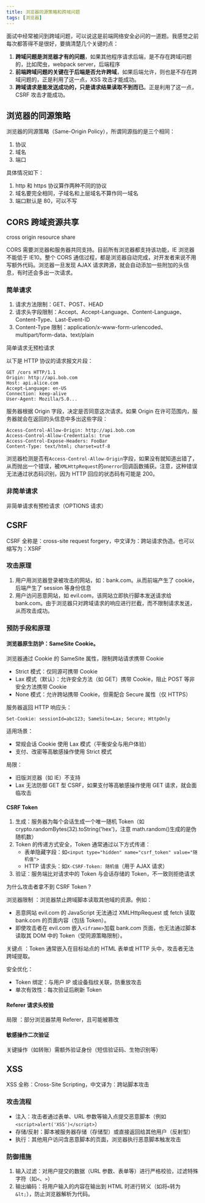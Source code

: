 ```yaml
---
title: 浏览器同源策略和跨域问题
tags: [浏览器]
---
```


面试中经常被问到跨域问题，可以说这是前端网络安全必问的一道题。我感觉之前每次都答得不是很好，要搞清楚几个关键的点：

1. **跨域问题是浏览器才有的问题**，如果其他程序请求后端，是不存在跨域问题的，比如爬虫，webpack server，后端程序
2. **前端跨域问题的关键在于后端是否允许跨域**，如果后端允许，则也是不存在跨域问题的，正是利用了这一点，XSS 攻击才能成功。
3. **跨域请求是能发送成功的，只是请求结果读取不到而已**。正是利用了这一点，CSRF 攻击才能成功。

<!-- more -->

## 浏览器的同源策略

浏览器的同源策略（Same-Origin Policy），所谓同源指的是三个相同：

1. 协议
2. 域名
3. 端口

具体情况如下：

1. http 和 https 协议算作两种不同的协议
2. 域名要完全相同，子域名和上层域名不算作同一域名
3. 端口默认是 80，可以不写

## CORS 跨域资源共享

cross origin resource share

CORS 需要浏览器和服务器共同支持。目前所有浏览器都支持该功能，IE 浏览器不能低于 IE10。整个 CORS 通信过程，都是浏览器自动完成，对开发者来说不用写额外代码。浏览器一旦发现 AJAX 请求跨源，就会自动添加一些附加的头信息，有时还会多出一次请求。

### 简单请求

1. 请求方法限制：GET、POST、HEAD
2. 请求头字段限制：Accept、Accept-Language、Content-Language、Content-Type、Last-Event-ID
3. Content-Type 限制：application/x-www-form-urlencoded、multipart/form-data、text/plain

简单请求无预检请求

以下是 HTTP 协议的请求报文片段：

```
GET /cors HTTP/1.1
Origin: http://api.bob.com
Host: api.alice.com
Accept-Language: en-US
Connection: keep-alive
User-Agent: Mozilla/5.0...
```

服务器根据 Origin 字段，决定是否同意这次请求。如果 Origin 在许可范围内，服务器就会在返回的头信息中多出这些字段：

```
Access-Control-Allow-Origin: http://api.bob.com
Access-Control-Allow-Credentials: true
Access-Control-Expose-Headers: FooBar
Content-Type: text/html; charset=utf-8
```

浏览器检测是否有`Access-Control-Allow-Origin`字段，如果没有就知道出错了，从而抛出一个错误，被`XMLHttpRequest`的`onerror`回调函数捕获。注意，这种错误无法通过状态码识别，因为 HTTP 回应的状态码有可能是 200。

### 非简单请求

非简单请求有预检请求（OPTIONS 请求）

## CSRF

CSRF 全称是：cross-site request forgery，中文译为：跨站请求伪造。也可以缩写为：XSRF

### 攻击原理

1. 用户用浏览器登录被攻击的网站，如：bank.com。从而前端产生了 cookie，后端产生了 session 等身份信息
2. 用户访问恶意网站，如 evil.com，该网站立即执行脚本发送请求给 bank.com。由于浏览器只对跨域请求的响应进行拦截，而不限制请求发送，从而攻击成功。

### 预防手段和原理

#### 浏览器原生防护：SameSite Cookie。

浏览器通过 Cookie 的 SameSite 属性，限制跨站请求携带 Cookie

- Strict 模式：仅同源可携带 Cookie
- Lax 模式（默认）：允许安全方法（如 GET）携带 Cookie，阻止 POST 等非安全方法携带 Cookie
- None 模式：允许跨站携带 Cookie，但需配合 Secure 属性（仅 HTTPS）

服务器返回 HTTP 响应头：

```http
Set-Cookie: sessionId=abc123; SameSite=Lax; Secure; HttpOnly
```

适用场景：

- 常规会话 Cookie 使用 Lax 模式（平衡安全与用户体验）
- 支付、改密等高敏感操作使用 Strict 模式

局限：

- 旧版浏览器（如 IE）不支持
- Lax 无法防御 GET 型 CSRF，如果支付等高敏感操作使用 GET 请求，就会面临攻击

#### CSRF Token

1. 生成：服务器为每个会话生成一个唯一随机 Token（如 crypto.randomBytes(32).toString('hex')，注意 math.random()生成的是伪随机数）
2. Token 的传递方式安全，Token 通常通过以下方式传递：
   - 表单隐藏字段：如`<input type="hidden" name="csrf_token" value="随机值">`
   - HTTP 请求头：如`X-CSRF-Token: 随机值`（用于 AJAX 请求）
3. 验证：服务端比对请求中的 Token 与会话存储的 Token，不一致则拒绝请求

为什么攻击者拿不到 CSRF Token？

浏览器限制 ​​：浏览器禁止跨域脚本读取其他域的资源。例如：

- 恶意网站 evil.com 的 JavaScript 无法通过 XMLHttpRequest 或 fetch 读取 bank.com 的页面内容（包括 Token）。
- 即使攻击者在 evil.com 嵌入`<iframe>`加载 bank.com 页面，也无法通过脚本读取其 DOM 中的 Token（受同源策略限制）。

关键点 ​​：Token 通常嵌入在目标站点的 HTML 表单或 HTTP 头中，攻击者无法跨域提取。

安全优化：

- Token 绑定：与用户 IP 或设备指纹关联，防重放攻击
- 单次有效性：每次验证后刷新 Token

#### Referer 请求头校验

局限 ​​：部分浏览器禁用 Referer，且可能被篡改

#### 敏感操作二次验证

关键操作（如转账）需额外验证身份（短信验证码、生物识别等）

## XSS

XSS 全称：Cross-Site Scripting，中文译为：跨站脚本攻击

### 攻击流程

- 注入：攻击者通过表单、URL 参数等输入点提交恶意脚本（例如`<script>alert('XSS')</script>`）
- 存储/反射：脚本被服务器存储（存储型）或直接返回给其他用户（反射型）
- 执行：其他用户访问含恶意脚本的页面，浏览器执行恶意脚本触发攻击

### 防御措施

1. 输入过滤：对用户提交的数据（URL 参数、表单等）进行严格校验，过滤特殊字符（如`<`、`>`）
2. 输出编码：将用户输入的内容在输出到 HTML 时进行转义（如将`<`转为`&lt;`），防止浏览器解析为代码。
